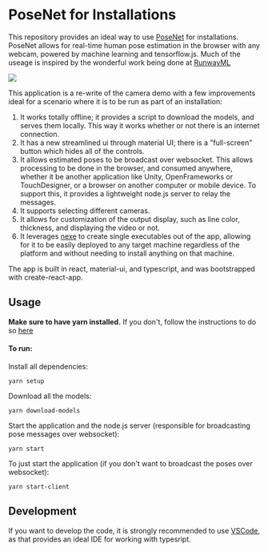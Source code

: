 # PoseNet for Installations

This repository provides an ideal way to use [PoseNet](https://github.com/tensorflow/tfjs-models/tree/master/posenet) for installations.
PoseNet allows for real-time human pose estimation in the browser with any webcam, powered by machine learning and tensorflow.js. Much of the useage is inspired by the wonderful work being done at [RunwayML](https://runwayapp.ai/)

![](PosenetInstallation.gif)

This application is a re-write of the camera demo with a few improvements ideal for a scenario where it is to be run as part of an installation:

1.  It works totally offline; it provides a script to download the models, and serves them locally.  This way it works whether or not there is an internet connection.
2.  It has a new streamlined ui through material UI; there is a "full-screen" button which hides all of the controls.
3.  It allows estimated poses to be broadcast over websocket.  This allows processing to be done in the browser, and consumed anywhere, whether it be another application like Unity, OpenFrameworks or TouchDesigner, or a browser on another computer or mobile device.  To support this, it provides a lightweight node.js server to relay the messages.
4.  It supports selecting different cameras.
5.  It allows for customization of the output display, such as line color, thickness, and displaying the video or not.
6.  It leverages [nexe](https://github.com/nexe/nexe) to create single executables out of the app, allowing for it to be easily deployed to any target machine regardless of the platform and without needing to install anything on that machine.

The app is built in react, material-ui, and typescript, and was bootstrapped with create-react-app.

## Usage

**Make sure to have yarn installed.**  If you don't, follow the instructions to do so [here](https://yarnpkg.com/lang/en/docs/install/#mac-stable)

#### To run:

Install all dependencies:

    yarn setup

Download all the models:

    yarn download-models

Start the application and the node.js server (responsible for broadcasting pose messages over websocket):

    yarn start

To just start the application (if you don't want to broadcast the poses over websocket):

    yarn start-client

## Development

If you want to develop the code, it is strongly recommended to use [VSCode](https://code.visualstudio.com/), as that
provides an ideal IDE for working with typesript.
